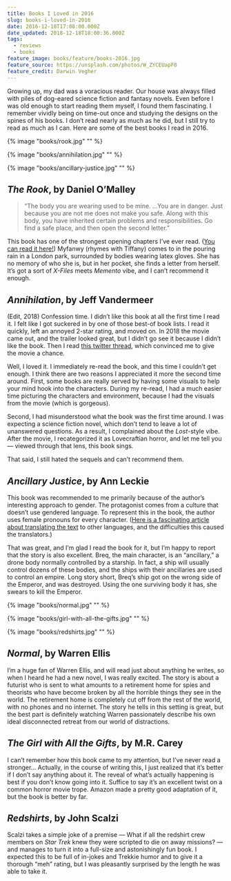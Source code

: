 ```yaml
---
title: Books I Loved in 2016
slug: books-i-loved-in-2016
date: 2016-12-18T17:08:00.000Z
date_updated: 2018-12-18T18:00:36.000Z
tags:
  - reviews
  - books
feature_image: books/feature/books-2016.jpg
feature_source: https://unsplash.com/photos/W_ZYCEUapF0
feature_credit: Darwin Vegher
---
```


Growing up, my dad was a voracious reader. Our house was always filled with piles of dog-eared science fiction and fantasy novels. Even before I was old enough to start reading them myself, I found them fascinating. I remember vividly being on time-out once and studying the designs on the spines of his books. I don’t read nearly as much as he did, but I still try to read as much as I can. Here are some of the best books I read in 2016.

{% image "books/rook.jpg" "" %}

{% image "books/annihilation.jpg" "" %}

{% image "books/ancillary-justice.jpg" "" %}

## _The Rook_, by Daniel O’Malley

> “The body you are wearing used to be mine. …You are in danger. Just because you are not me does not make you safe. Along with this body, you have inherited certain problems and responsibilities. Go find a safe place, and then open the second letter.”

This book has one of the strongest opening chapters I’ve ever read. ([You can read it here!](https://www.tor.com/2012/02/10/the-rook-excerpt/)) Myfanwy (rhymes with Tiffany) comes to in the pouring rain in a London park, surrounded by bodies wearing latex gloves. She has no memory of who she is, but in her pocket, she finds a letter from herself. It’s got a sort of _X-Files_ meets _Memento_ vibe, and I can’t recommend it enough.

## _Annihilation_, by Jeff Vandermeer

(Edit, 2018) Confession time. I didn’t like this book at all the first time I read it. I felt like I got suckered in by one of those best-of book lists. I read it quickly, left an annoyed 2-star rating, and moved on. In 2018 the movie came out, and the trailer looked great, but I didn’t go see it because I didn’t like the book. Then I read [this twitter thread](https://twitter.com/will_wagner/status/1000764258349666304), which convinced me to give the movie a chance.

Well, I loved it. I immediately re-read the book, and this time I couldn’t get enough. I think there are two reasons I appreciated it more the second time around. First, some books are really served by having some visuals to help your mind hook into the characters. During my re-read, I had a much easier time picturing the characters and environment, because I had the visuals from the movie (which is gorgeous).

Second, I had misunderstood what the book was the first time around. I was expecting a science fiction novel, which don’t tend to leave a lot of unanswered questions. As a result, I complained about the _Lost_-style vibe. After the movie, I recategorized it as Lovecraftian horror, and let me tell you — viewed through that lens, this book sings.

That said, I still hated the sequels and can’t recommend them.

## _Ancillary Justice_, by Ann Leckie

This book was recommended to me primarily because of the author’s interesting approach to gender. The protagonist comes from a culture that doesn’t use gendered language. To represent this in the book, the author uses female pronouns for every character. ([Here is a fascinating article about translating the text](http://interfictions.com/translating-gender-ancillary-justice-in-five-languages-alex-dally-macfarlane/) to other languages, and the difficulties this caused the translators.)

That was great, and I’m glad I read the book for it, but I’m happy to report that the story is also excellent. Breq, the main character, is an “ancillary,” a drone body normally controlled by a starship. In fact, a ship will usually control dozens of these bodies, and the ships with their ancillaries are used to control an empire. Long story short, Breq’s ship got on the wrong side of the Emperor, and was destroyed. Using the one surviving body it has, she swears to kill the Emperor.

{% image "books/normal.jpg" "" %}

{% image "books/girl-with-all-the-gifts.jpg" "" %}

{% image "books/redshirts.jpg" "" %}

## _Normal_, by Warren Ellis

I’m a huge fan of Warren Ellis, and will read just about anything he writes, so when I heard he had a new novel, I was really excited. The story is about a futurist who is sent to what amounts to a retirement home for spies and theorists who have become broken by all the horrible things they see in the world. The retirement home is completely cut off from the rest of the world, with no phones and no internet. The story he tells in this setting is great, but the best part is definitely watching Warren passionately describe his own ideal disconnected retreat from our world of distractions.

## _The Girl with All the Gifts_, by M.R. Carey

I can’t remember how this book came to my attention, but I’ve never read a stronger… Actually, in the course of writing this, I just realized that it’s better if I don’t say anything about it. The reveal of what’s actually happening is best if you don’t know going into it. Suffice to say it’s an excellent twist on a common horror movie trope. Amazon made a pretty good adaptation of it, but the book is better by far.

## _Redshirts_, by John Scalzi

Scalzi takes a simple joke of a premise — What if all the redshirt crew members on _Star Trek_ knew they were scripted to die on away missions? — and manages to turn it into a full-size and astonishingly fun book. I expected this to be full of in-jokes and Trekkie humor and to give it a thorough “meh” rating, but I was pleasantly surprised by the length he was able to take it.
